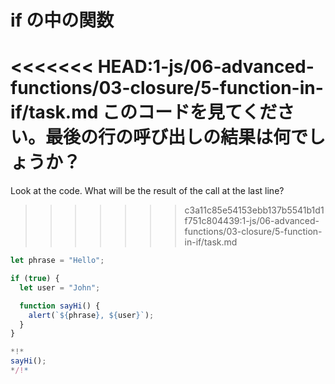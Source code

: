 
# if の中の関数

<<<<<<< HEAD:1-js/06-advanced-functions/03-closure/5-function-in-if/task.md
このコードを見てください。最後の行の呼び出しの結果は何でしょうか？
=======
Look at the code. What will be the result of the call at the last line?
>>>>>>> c3a11c85e54153ebb137b5541b1d1f751c804439:1-js/06-advanced-functions/03-closure/5-function-in-if/task.md

```js run
let phrase = "Hello";

if (true) {
  let user = "John";

  function sayHi() {
    alert(`${phrase}, ${user}`);
  }
}

*!*
sayHi();
*/!*
```
